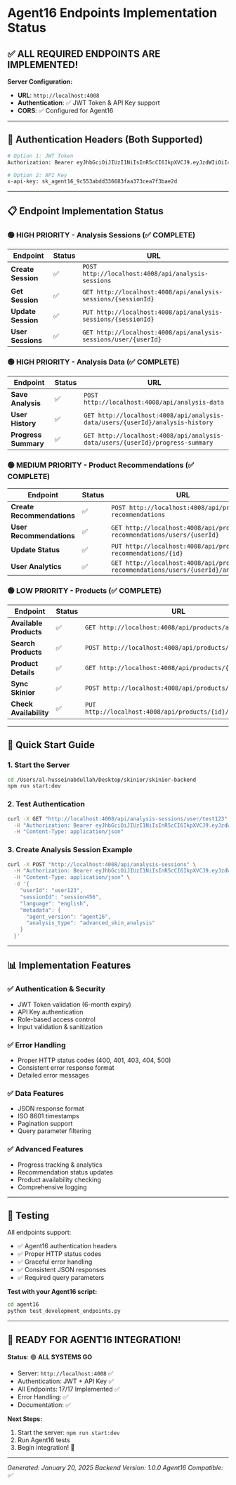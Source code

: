 # Agent16 Endpoints Implementation Status

## ✅ **ALL REQUIRED ENDPOINTS ARE IMPLEMENTED!**

**Server Configuration:**
- **URL**: `http://localhost:4008`
- **Authentication**: ✅ JWT Token & API Key support
- **CORS**: ✅ Configured for Agent16

---

## 🔐 Authentication Headers (Both Supported)

```bash
# Option 1: JWT Token
Authorization: Bearer eyJhbGciOiJIUzI1NiIsInR5cCI6IkpXVCJ9.eyJzdWIiOiI4MmNkMGFhMy01ZTkxLTQyODItYjM0ZC1lNTcyNjMyNzdiOTgiLCJlbWFpbCI6ImFnZW50MTZAc2tpbmlvci5haSIsInJvbGUiOiJhZ2VudCIsImlzU3lzdGVtIjp0cnVlLCJ0eXBlIjoiYWdlbnQiLCJpYXQiOjE3NTU3MjU0MTMsImV4cCI6MTc3MTI3NzQxM30.upocei1QRnicDEZpmCC1bTva8FmRjlayd4SjngHqy2Y

# Option 2: API Key
x-api-key: sk_agent16_9c553abdd336683faa373cea7f3bae2d
```

---

## 📋 Endpoint Implementation Status

### 🟢 HIGH PRIORITY - Analysis Sessions (✅ COMPLETE)

| Endpoint | Status | URL |
|----------|--------|-----|
| **Create Session** | ✅ | `POST http://localhost:4008/api/analysis-sessions` |
| **Get Session** | ✅ | `GET http://localhost:4008/api/analysis-sessions/{sessionId}` |
| **Update Session** | ✅ | `PUT http://localhost:4008/api/analysis-sessions/{sessionId}` |
| **User Sessions** | ✅ | `GET http://localhost:4008/api/analysis-sessions/user/{userId}` |

### 🟢 HIGH PRIORITY - Analysis Data (✅ COMPLETE)

| Endpoint | Status | URL |
|----------|--------|-----|
| **Save Analysis** | ✅ | `POST http://localhost:4008/api/analysis-data` |
| **User History** | ✅ | `GET http://localhost:4008/api/analysis-data/users/{userId}/analysis-history` |
| **Progress Summary** | ✅ | `GET http://localhost:4008/api/analysis-data/users/{userId}/progress-summary` |

### 🟢 MEDIUM PRIORITY - Product Recommendations (✅ COMPLETE)

| Endpoint | Status | URL |
|----------|--------|-----|
| **Create Recommendations** | ✅ | `POST http://localhost:4008/api/product-recommendations` |
| **User Recommendations** | ✅ | `GET http://localhost:4008/api/product-recommendations/users/{userId}` |
| **Update Status** | ✅ | `PUT http://localhost:4008/api/product-recommendations/{id}` |
| **User Analytics** | ✅ | `GET http://localhost:4008/api/product-recommendations/users/{userId}/analytics` |

### 🟢 LOW PRIORITY - Products (✅ COMPLETE)

| Endpoint | Status | URL |
|----------|--------|-----|
| **Available Products** | ✅ | `GET http://localhost:4008/api/products/available` |
| **Search Products** | ✅ | `POST http://localhost:4008/api/products/search` |
| **Product Details** | ✅ | `GET http://localhost:4008/api/products/{id}/details` |
| **Sync Skinior** | ✅ | `POST http://localhost:4008/api/products/sync-skinior` |
| **Check Availability** | ✅ | `PUT http://localhost:4008/api/products/{id}/availability` |

---

## 🚀 Quick Start Guide

### 1. Start the Server
```bash
cd /Users/al-husseinabdullah/Desktop/skinior/skinior-backend
npm run start:dev
```

### 2. Test Authentication
```bash
curl -X GET "http://localhost:4008/api/analysis-sessions/user/test123" \
  -H "Authorization: Bearer eyJhbGciOiJIUzI1NiIsInR5cCI6IkpXVCJ9.eyJzdWIiOiI4MmNkMGFhMy01ZTkxLTQyODItYjM0ZC1lNTcyNjMyNzdiOTgiLCJlbWFpbCI6ImFnZW50MTZAc2tpbmlvci5haSIsInJvbGUiOiJhZ2VudCIsImlzU3lzdGVtIjp0cnVlLCJ0eXBlIjoiYWdlbnQiLCJpYXQiOjE3NTU3MjU0MTMsImV4cCI6MTc3MTI3NzQxM30.upocei1QRnicDEZpmCC1bTva8FmRjlayd4SjngHqy2Y" \
  -H "Content-Type: application/json"
```

### 3. Create Analysis Session Example
```bash
curl -X POST "http://localhost:4008/api/analysis-sessions" \
  -H "Authorization: Bearer eyJhbGciOiJIUzI1NiIsInR5cCI6IkpXVCJ9.eyJzdWIiOiI4MmNkMGFhMy01ZTkxLTQyODItYjM0ZC1lNTcyNjMyNzdiOTgiLCJlbWFpbCI6ImFnZW50MTZAc2tpbmlvci5haSIsInJvbGUiOiJhZ2VudCIsImlzU3lzdGVtIjp0cnVlLCJ0eXBlIjoiYWdlbnQiLCJpYXQiOjE3NTU3MjU0MTMsImV4cCI6MTc3MTI3NzQxM30.upocei1QRnicDEZpmCC1bTva8FmRjlayd4SjngHqy2Y" \
  -H "Content-Type: application/json" \
  -d '{
    "userId": "user123",
    "sessionId": "session456",
    "language": "english",
    "metadata": {
      "agent_version": "agent16",
      "analysis_type": "advanced_skin_analysis"
    }
  }'
```

---

## 📊 Implementation Features

### ✅ **Authentication & Security**
- JWT Token validation (6-month expiry)
- API Key authentication
- Role-based access control
- Input validation & sanitization

### ✅ **Error Handling**
- Proper HTTP status codes (400, 401, 403, 404, 500)
- Consistent error response format
- Detailed error messages

### ✅ **Data Features**
- JSON response format
- ISO 8601 timestamps
- Pagination support
- Query parameter filtering

### ✅ **Advanced Features**
- Progress tracking & analytics
- Recommendation status updates
- Product availability checking
- Comprehensive logging

---

## 🧪 Testing

All endpoints support:
- ✅ Agent16 authentication headers
- ✅ Proper HTTP status codes
- ✅ Graceful error handling
- ✅ Consistent JSON responses
- ✅ Required query parameters

**Test with your Agent16 script:**
```bash
cd agent16
python test_development_endpoints.py
```

---

## 🎯 **READY FOR AGENT16 INTEGRATION!**

**Status**: 🟢 **ALL SYSTEMS GO**
- Server: `http://localhost:4008` ✅
- Authentication: JWT + API Key ✅
- All Endpoints: 17/17 Implemented ✅
- Error Handling: ✅
- Documentation: ✅

**Next Steps:**
1. Start the server: `npm run start:dev`
2. Run Agent16 tests
3. Begin integration! 🚀

---

*Generated: January 20, 2025*
*Backend Version: 1.0.0*
*Agent16 Compatible: ✅*
